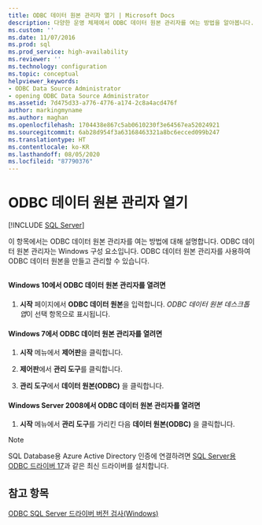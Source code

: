 ```yaml
---
title: ODBC 데이터 원본 관리자 열기 | Microsoft Docs
description: 다양한 운영 체제에서 ODBC 데이터 원본 관리자를 여는 방법을 알아봅니다. 이 Windows 구성 요소를 사용하여 ODBC 데이터 원본을 만들고 관리할 수 있습니다.
ms.custom: ''
ms.date: 11/07/2016
ms.prod: sql
ms.prod_service: high-availability
ms.reviewer: ''
ms.technology: configuration
ms.topic: conceptual
helpviewer_keywords:
- ODBC Data Source Administrator
- opening ODBC Data Source Administrator
ms.assetid: 7d475d33-a776-4776-a174-2c8a4acd476f
author: markingmyname
ms.author: maghan
ms.openlocfilehash: 1704438e867c5ab0610230f3e64567ea52024921
ms.sourcegitcommit: 6ab28d954f3a63168463321a8bc6ecced099b247
ms.translationtype: HT
ms.contentlocale: ko-KR
ms.lasthandoff: 08/05/2020
ms.locfileid: "87790376"
---
```

# <a name="open-the-odbc-data-source-administrator"></a>ODBC 데이터 원본 관리자 열기
 [!INCLUDE [SQL Server](../../includes/applies-to-version/sqlserver.md)]

  이 항목에서는 ODBC 데이터 원본 관리자를 여는 방법에 대해 설명합니다. ODBC 데이터 원본 관리자는 Windows 구성 요소입니다. ODBC 데이터 원본 관리자를 사용하여 ODBC 데이터 원본을 만들고 관리할 수 있습니다.  
  
##  <a name="SSMSProcedure"></a>  

#### <a name="to-open-the-odbc-data-source-administrator-in-windows-10"></a>Windows 10에서 ODBC 데이터 원본 관리자를 열려면   

1.  **시작** 페이지에서 **ODBC 데이터 원본**을 입력합니다. *ODBC 데이터 원본 데스크톱 앱*이 선택 항목으로 표시됩니다. 

  
#### <a name="to-open-the-odbc-data-source-administrator-in-windows-7"></a>Windows 7에서 ODBC 데이터 원본 관리자를 열려면  
  
1.  **시작** 메뉴에서 **제어판**을 클릭합니다.  
  
2.  **제어판**에서 **관리 도구**를 클릭합니다.  
  
3.  **관리 도구**에서 **데이터 원본(ODBC)** 을 클릭합니다.  


#### <a name="to-open-the-odbc-data-source-administrator-in-windows-server-2008"></a>Windows Server 2008에서 ODBC 데이터 원본 관리자를 열려면  
  
1.  **시작** 메뉴에서 **관리 도구**를 가리킨 다음 **데이터 원본(ODBC)** 을 클릭합니다.  


> [!NOTE]  
> SQL Database용 Azure Active Directory 인증에 연결하려면 [SQL Server용 ODBC 드라이버 17](https://aka.ms/downloadmsodbcsql)과 같은 최신 드라이버를 설치합니다.  
  
## <a name="see-also"></a>참고 항목  
 [ODBC SQL Server 드라이버 버전 검사&#40;Windows&#41;](../../database-engine/configure-windows/check-the-odbc-sql-server-driver-version-windows.md)  
  
  
